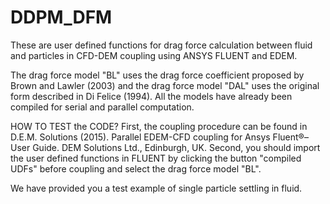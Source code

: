 # DDPM_DFM
These are user defined functions for drag force calculation between fluid and particles in CFD-DEM coupling using ANSYS FLUENT and EDEM.

The drag force model "BL" uses the drag force coefficient proposed by Brown and Lawler (2003) and the drag force model "DAL" uses the original form described in Di Felice (1994).
All the models have already been compiled for serial and parallel computation.

HOW TO TEST the CODE?
First, the coupling procedure can be found in D.E.M. Solutions (2015). Parallel EDEM-CFD coupling for Ansys Fluent®–User Guide. DEM Solutions Ltd., Edinburgh, UK.
Second, you should import the user defined functions in FLUENT by clicking the button "compiled UDFs" before coupling and select the drag force model "BL".

We have provided you a test example of single particle settling in fluid.
